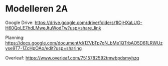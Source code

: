 # Modelleren 2A
Google Drive: https://drive.google.com/drive/folders/1IOjHXaLUG-H60QpLE7hdLMweJtuWodTw?usp=share_link

Planning: https://docs.google.com/document/d/1ZVbTp7oN_bMe1QTrbAO5D61LRWUzyse9T7-1ZcHpOAo/edit?usp=sharing

Overleaf: https://www.overleaf.com/7515782592tmwbpdsmyhzq